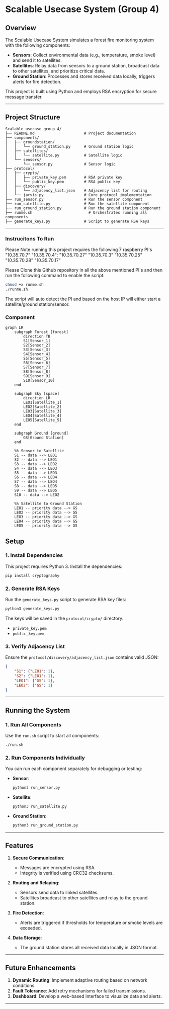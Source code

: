 
# **Scalable Usecase System (Group 4)**

## **Overview**
The Scalable Usecase System simulates a forest fire monitoring system with the following components:
- **Sensors**: Collect environmental data (e.g., temperature, smoke level) and send it to satellites.
- **Satellites**: Relay data from sensors to a ground station, broadcast data to other satellites, and prioritize critical data.
- **Ground Station**: Processes and stores received data locally, triggers alerts for fire detection.

This project is built using Python and employs RSA encryption for secure message transfer.

---

## **Project Structure**

```plaintext
Scalable_usecase_group_4/
├── README.md                      # Project documentation
├── components/
│   ├── groundstation/
│   │   └── ground_station.py      # Ground station logic
│   ├── satellites/
│   │   └── satellite.py           # Satellite logic
│   └── sensors/
│       └── sensor.py              # Sensor logic
├── protocol/
│   ├── crypto/
│   │   ├── private_key.pem        # RSA private key
│   │   └── public_key.pem         # RSA public key
│   ├── discovery/
│   │   └── adjacency_list.json    # Adjacency list for routing
│   └── jarvis.py                  # Core protocol implementation
├── run_sensor.py                  # Run the sensor component
├── run_satellite.py               # Run the satellite component
├── run_ground_station.py          # Run the ground station component
├── runme.sh                         # Orchestrates running all components
├── generate_keys.py               # Script to generate RSA keys
```

---
### Instrucitons To Run

Please Note running this project requires the following 7 raspberry PI's 
    "10.35.70.7"
    "10.35.70.4":
    "10.35.70.27"
    "10.35.70.3"
    "10.35.70.25"
    "10.35.70.28"
    "10.35.70.17"

Please Clone this Github repository in all the above mentioned PI's and then run the following command to enable the script:
```bash
chmod +x runme.sh
./runme.sh
```
The script will auto detect the PI and based on the host IP will either start a satellite/ground station/sensor.


### Component
```mermaid
graph LR
    subgraph Forest [forest]
        direction TB
        S1[Sensor_1]
        S2[Sensor_2]
        S3[Sensor_3]
        S4[Sensor_4]
        S5[Sensor_5]
        S6[Sensor_6]
        S7[Sensor_7]
        S8[Sensor_8]
        S9[Sensor_9]
        S10[Sensor_10]
    end

    subgraph Sky [space]
        direction LR
        LEO1[Satellite_1] 
        LEO2[Satellite_2] 
        LEO3[Satellite_3]
        LEO4[Satellite_4]
        LEO5[Satellite_5]
    end

    subgraph Ground [ground]
        GS[Ground Station]
    end

    %% Sensor to Satellite
    S1 -- data --> LEO1
    S2 -- data --> LEO1
    S3 -- data --> LEO2
    S4 -- data --> LEO3
    S5 -- data --> LEO3
    S6 -- data --> LEO4
    S7 -- data --> LEO4
    S8 -- data --> LEO5
    S9 -- data --> LEO5
    S10 -- data --> LEO2

    %% Satellite to Ground Station
    LEO1 -- priority data --> GS
    LEO2 -- priority data --> GS
    LEO3 -- priority data --> GS
    LEO4 -- priority data --> GS
    LEO5 -- priority data --> GS

```

## **Setup**

### 1. **Install Dependencies**
This project requires Python 3. Install the dependencies:
```bash
pip install cryptography
```

### 2. **Generate RSA Keys**
Run the `generate_keys.py` script to generate RSA key files:
```bash
python3 generate_keys.py
```
The keys will be saved in the `protocol/crypto/` directory:
- `private_key.pem`
- `public_key.pem`

### 3. **Verify Adjacency List**
Ensure the `protocol/discovery/adjacency_list.json` contains valid JSON:
```json
{
    "S1": {"LEO1": 1},
    "S2": {"LEO1": 1},
    "LEO1": {"GS": 1},
    "LEO2": {"GS": 1}
}
```

---

## **Running the System**

### 1. **Run All Components**
Use the `run.sh` script to start all components:
```bash
./run.sh
```

### 2. **Run Components Individually**
You can run each component separately for debugging or testing:
- **Sensor**:
    ```bash
    python3 run_sensor.py
    ```
- **Satellite**:
    ```bash
    python3 run_satellite.py
    ```
- **Ground Station**:
    ```bash
    python3 run_ground_station.py
    ```

---

## **Features**
1. **Secure Communication**:
   - Messages are encrypted using RSA.
   - Integrity is verified using CRC32 checksums.

2. **Routing and Relaying**:
   - Sensors send data to linked satellites.
   - Satellites broadcast to other satellites and relay to the ground station.

3. **Fire Detection**:
   - Alerts are triggered if thresholds for temperature or smoke levels are exceeded.

4. **Data Storage**:
   - The ground station stores all received data locally in JSON format.

---

## **Future Enhancements**
1. **Dynamic Routing**: Implement adaptive routing based on network conditions.
2. **Fault Tolerance**: Add retry mechanisms for failed transmissions.
3. **Dashboard**: Develop a web-based interface to visualize data and alerts.

---

